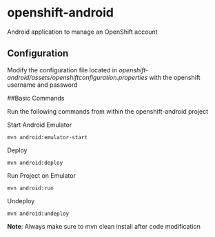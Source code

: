 openshift-android
=====================

Android application to manage an OpenShift account

## Configuration

Modify the configuration file located in _openshift-android/assets/openshiftconfiguration.properties_ with the openshift username and password

##Basic Commands

Run the following commands from within the openshift-android project

Start Android Emulator
     
    mvn android:emulator-start
    
Deploy
   
    mvn android:deploy
    
Run Project on Emulator

    mvn android:run
    
Undeploy

    mvn android:undeploy
 
__Note__: Always make sure to mvn clean install after code modification